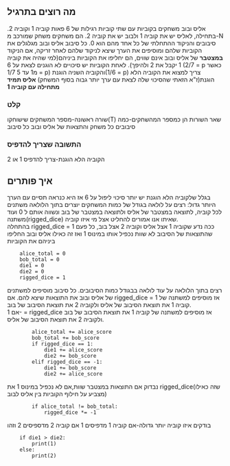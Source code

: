 ## מה רוצים בתרגיל
אליס ובוב משחקים בקוביות עם שתי קוביות רגילות של 6 פאות קוביה 1 וקוביה 2.
בתחילה, לאליס יש את קוביה 1 ולבוב יש את קוביה 2.
הם משחקים משחק שמורכב מ-N סיבובים והניקוד ההתחלתי של כל אחד מהם הוא 0.
כל סיבוב אליס ובוב מגלגלים את הקוביות שלהם ומוסיפים את הערך שיצא לניקוד שלהם
לאחר זריקה, אם הניקוד **במצטבר** של אליס ובוב אינם שווים, הם יחליפו את הקוביות ביניהם(למי שהיה את קוביה 1 יקבל את 2 ולהיפך).
לאחת הקוביות יש סיכויים לא הוגנים לצאת על 6 (2/7 = p כאשר מ1 עד 5 1/7 = p) והקוביה השניה הוגנת(1/6 =  p)
צריך למצוא את הקוביה הלא הוגנת(ז"א הזאתי שהסיכוי שלה לצאת עם ערך יותר גבוה בסוף המשחק)
**אליס תמיד מתחילה עם קוביה 1**
### קלט
שורה ראשונה-מספר המשחקים שישוחקו(T)
שאר השורות הן כמספר המהשחקים-כמה סיבובים כל משחק והתצאות של אליס ובוב כל סיבוב
### התשובה שצריך להדפיס
הקוביה הלא הוגנת-צריך להדפיס 1 או 2


## איך פותרים
בגלל שלקוביה הלא הוגנת יש יותר סיכוי ליפול על 6 אז היא כנראה תסיים עם הערך היותר גדול:
רצים על לולאה בגודל של כמות המשחקים
יוצרים בתוך הלולאה משתנים לכל קוביה, לתוצאה במצטבר של אליס ולתוצאה במצטבר של בוב ונשווה אותם ל 0 ועוד משתנה(rigged_dice) שאיתו אנו אמורים להחליט אצל מי איזו קוביה.\
בהתחלה rigged_dice = 1 ככה נדע שקוביה 1 אצל אליס וקוביה 2 אצל בוב, כל פעם שהתוצאות של הסיבוב לא שוות נכפיל אותו במינוס 1 ואז זה כאילו אליס ובוב החליפו ביניהם את הקוביות
```
    alice_total = 0
    bob_total = 0
    die1 = 0
    die2 = 0
    rigged_dice = 1

```
רצים בתוך הלולאה על עוד לולאה בבגודל כמות הסיבובים.
כל סיבוב מוסיפים למשתנים של אליס ובוב את התוצאות שיצא להם.
אם rigged_dice = 1 אז מוסיפים למשתנה של קוביה 1 את תוצאת הסיבוב של אליס ולקוביה 2 את תוצאת הסיבוב של בוב.\
אם 1- = rigged_dice אז מוסיפים למשתנה של קוביה 1 את תוצאת הסיבוב של בוב ולקוביה 2 את תוצאת הסיבוב של אליס.
 
```
        alice_total += alice_score
        bob_total += bob_score
        if rigged_dice == 1:
            die1 += alice_score
            die2 += bob_score
        elif rigged_dice == -1:
            die1 += bob_score
            die2 += alice_score
```
נבדוק אם התוצאות במצטבר שוות,אם לא נכפיל במינוס 1 את rigged_dice(שזה כאילו מצביע על חילוף הקוביות בין אליס לבוב)
```
        if alice_total != bob_total:
            rigged_dice *= -1
```
בודקים איזו קוביה יותר גדולה-אם קוביה 1 מדפיסים 1 אם קוביה 2 מדספיסים 2 וזהו
```
    if die1 > die2:
        print(1)
    else:
        print(2)
```
